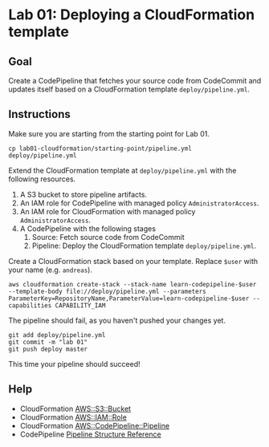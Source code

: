 # Lab 01: Deploying a CloudFormation template

## Goal

Create a CodePipeline that fetches your source code from CodeCommit and updates itself based on a CloudFormation template `deploy/pipeline.yml`.

## Instructions

Make sure you are starting from the starting point for Lab 01.

```
cp lab01-cloudformation/starting-point/pipeline.yml deploy/pipeline.yml
```

Extend the CloudFormation template at `deploy/pipeline.yml` with the following resources.

1. A S3 bucket to store pipeline artifacts.
1. An IAM role for CodePipeline with managed policy `AdministratorAccess`.
1. An IAM role for CloudFormation with managed policy `AdministratorAccess`.
1. A CodePipeline with the following stages
    1. Source: Fetch source code from CodeCommit
    1. Pipeline: Deploy the CloudFormation template `deploy/pipeline.yml`.

Create a CloudFormation stack based on your template. Replace `$user` with your name (e.g. `andreas`).

```
aws cloudformation create-stack --stack-name learn-codepipeline-$user --template-body file://deploy/pipeline.yml --parameters ParameterKey=RepositoryName,ParameterValue=learn-codepipeline-$user --capabilities CAPABILITY_IAM
```

The pipeline should fail, as you haven't pushed your changes yet.

```
git add deploy/pipeline.yml
git commit -m "lab 01"
git push deploy master
```

This time your pipeline should succeed!

## Help

* CloudFormation [AWS::S3::Bucket](https://docs.aws.amazon.com/AWSCloudFormation/latest/UserGuide/aws-properties-s3-bucket.html)
* CloudFormation [AWS::IAM::Role](https://docs.aws.amazon.com/AWSCloudFormation/latest/UserGuide/aws-resource-iam-role.html)
* CloudFormation [AWS::CodePipeline::Pipeline](https://docs.aws.amazon.com/AWSCloudFormation/latest/UserGuide/aws-resource-codepipeline-pipeline.html)
* CodePipeline [Pipeline Structure Reference](https://docs.aws.amazon.com/codepipeline/latest/userguide/reference-pipeline-structure.html)
